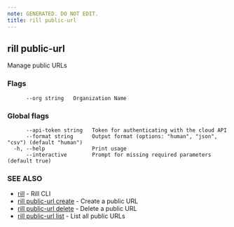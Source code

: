 ```yaml
---
note: GENERATED. DO NOT EDIT.
title: rill public-url
---
```

## rill public-url

Manage public URLs

### Flags

```
      --org string   Organization Name
```

### Global flags

```
      --api-token string   Token for authenticating with the cloud API
      --format string      Output format (options: "human", "json", "csv") (default "human")
  -h, --help               Print usage
      --interactive        Prompt for missing required parameters (default true)
```

### SEE ALSO

* [rill](../cli.md)	 - Rill CLI
* [rill public-url create](create.md)	 - Create a public URL
* [rill public-url delete](delete.md)	 - Delete a public URL
* [rill public-url list](list.md)	 - List all public URLs

